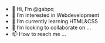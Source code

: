 - 👋 Hi, I’m @gabpq
- 👀 I’m interested in Webdevelopment
- 🌱 I’m currently learning HTML&CSS
- 💞️ I’m looking to collaborate on ...
- 📫 How to reach me ...

<!---
gabpq/gabpq is a ✨ special ✨ repository because its `README.md` (this file) appears on your GitHub profile.
You can click the Preview link to take a look at your changes.
--->

